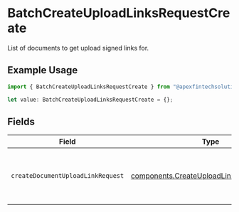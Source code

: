 # BatchCreateUploadLinksRequestCreate

List of documents to get upload signed links for.

## Example Usage

```typescript
import { BatchCreateUploadLinksRequestCreate } from "@apexfintechsolutions/ascend-sdk/models/components";

let value: BatchCreateUploadLinksRequestCreate = {};
```

## Fields

| Field                                                                                                  | Type                                                                                                   | Required                                                                                               | Description                                                                                            |
| ------------------------------------------------------------------------------------------------------ | ------------------------------------------------------------------------------------------------------ | ------------------------------------------------------------------------------------------------------ | ------------------------------------------------------------------------------------------------------ |
| `createDocumentUploadLinkRequest`                                                                      | [components.CreateUploadLinkRequestCreate](../../models/components/createuploadlinkrequestcreate.md)[] | :heavy_minus_sign:                                                                                     | List of documents to get upload signed links for                                                       |